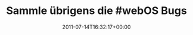 ---
retweeted: false
source: <a href="http://www.jmobileapps.com/webos/" rel="nofollow">Yak Free</a>
entities:
  hashtags:
  - text: webOS
    indices:
    - '20'
    - '26'
  symbols: []
  user_mentions: []
  urls: []
display_text_range:
- '0'
- '68'
favorite_count: '0'
id_str: '91545560842125312'
truncated: false
retweet_count: '0'
id: '91545560842125312'
created_at: Thu Jul 14 16:32:17 +0000 2011
favorited: false
full_text: 'Sammle übrigens die #webOS Bugs in der WebOS-Todo App. Das geht gut.'
lang: de
tags:
- webOS
- pesos:twitter
date: '2011-07-14T16:32:17+00:00'
src: https://twitter.com/bascht/status/91545560842125312
original_url: https://twitter.com/bascht/status/91545560842125312
type: twitter_tweet
text: 'Sammle übrigens die #webOS Bugs in der WebOS-Todo App. Das geht gut.'
title: 'Sammle übrigens die #webOS Bugs'

---